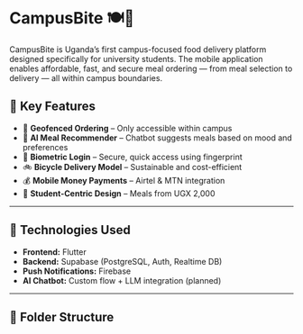 # CampusBite 🍽️📱

CampusBite is Uganda’s first campus-focused food delivery platform designed specifically for university students. The mobile application enables affordable, fast, and secure meal ordering — from meal selection to delivery — all within campus boundaries.

## 🚀 Key Features

- 📍 **Geofenced Ordering** – Only accessible within campus
- 🤖 **AI Meal Recommender** – Chatbot suggests meals based on mood and preferences
- 🔐 **Biometric Login** – Secure, quick access using fingerprint
- 🚲 **Bicycle Delivery Model** – Sustainable and cost-efficient
- 💰 **Mobile Money Payments** – Airtel & MTN integration
- 🎒 **Student-Centric Design** – Meals from UGX 2,000

---

## 🧱 Technologies Used

- **Frontend:** Flutter  
- **Backend:** Supabase (PostgreSQL, Auth, Realtime DB)  
- **Push Notifications:** Firebase  
- **AI Chatbot:** Custom flow + LLM integration (planned)

---

## 📁 Folder Structure
